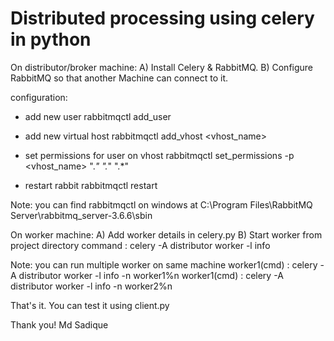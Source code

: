 # Distributed processing using celery in python

On distributor/broker machine:
A) Install Celery & RabbitMQ.
B) Configure RabbitMQ so that another Machine can connect to it.

configuration:
- add new user
rabbitmqctl add_user <user> <password>

- add new virtual host
rabbitmqctl add_vhost <vhost_name>

- set permissions for user on vhost
rabbitmqctl set_permissions -p <vhost_name> <user> ".*" ".*" ".*"

- restart rabbit
rabbitmqctl restart

Note: you can find rabbitmqctl on windows at C:\Program Files\RabbitMQ Server\rabbitmq_server-3.6.6\sbin

On worker machine:
A) Add worker details in celery.py
B) Start worker from project directory
command : celery -A distributor worker -l info

Note: you can run multiple worker on same machine
worker1(cmd) : celery -A distributor worker -l info -n worker1%n
worker1(cmd) : celery -A distributor worker -l info -n worker2%n

That's it.
You can test it using client.py

Thank you!
Md Sadique
